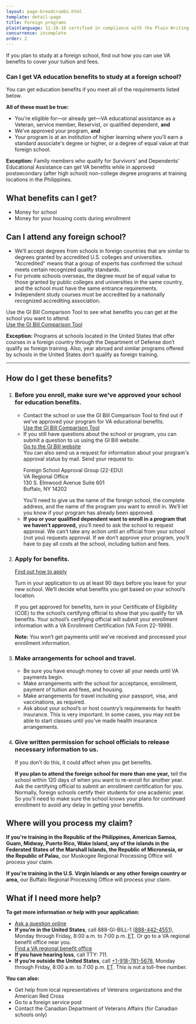```yaml
---
layout: page-breadcrumbs.html
template: detail-page
title: Foreign programs
plainlanguage: 11-28-16 certified in compliance with the Plain Writing Act
concurrence: incomplete
order: 2
---
```


<div class="va-introtext">

If you plan to study at a foreign school, find out how you can use VA benefits to cover your tuition and fees.

</div>

<div class="feature" markdown=“1”>

### Can I get VA education benefits to study at a foreign school?
You can get education benefits if you meet all of the requirements listed below.

**All of these must be true:**
  - You're eligible for—or already get—VA educational assistance as a Veteran, service member, Reservist, or qualified dependent, **and**
  - We’ve approved your program, **and**
  - Your program is at an institution of higher learning where you’ll earn a standard associate's degree or higher, or a degree of equal value at that foreign school.

**Exception:** Family members who qualify for Survivors’ and Dependents’ Educational Assistance can get VA benefits while in approved postsecondary (after high school) non-college degree programs at training locations in the Philippines.

</div>

## What benefits can I get?

- Money for school
- Money for your housing costs during enrollment

## Can I attend any foreign school?

- We’ll accept degrees from schools in foreign countries that are similar to degrees granted by accredited U.S. colleges and universities. "Accredited" means that a group of experts has confirmed the school meets certain recognized quality standards.
- For private schools overseas, the degree must be of equal value to those granted by public colleges and universities in the same country, and the school must have the same entrance requirements.
- Independent study courses must be accredited by a nationally recognized accrediting association.

Use the GI Bill Comparison Tool to see what benefits you can get at the school you want to attend.
<br>
<a class="usa-button-primary va-button-secondary" href="/gi-bill-comparison-tool">Use the GI Bill Comparison Tool</a>

**Exception:** Programs at schools located in the United States that offer courses in a foreign country through the Department of Defense don’t qualify as foreign training. Also, year abroad and similar programs offered by schools in the United States don’t qualify as foreign training.

-----

## How do I get these benefits?

<ol class="process">
<li class="process-step list-one">

### Before you enroll, make sure we've approved your school for education benefits.

<ul>
  <li>Contact the school or use the GI Bill Comparison Tool to find out if we’ve approved your program for VA educational benefits. <br>
<a href="/gi-bill-comparison-tool">Use the GI Bill Comparison Tool</a></li>
  <li>If you still have questions about the school or program, you can submit a question to us using the GI Bill website. <br>
    <a href="https://gibill.custhelp.com/app/utils/login_form/redirect/ask">Go to the GI Bill website</a> <br>
    You can also send us a request for information about your program's approval status by mail. Send your request to:<br>
    <p class="va-address-block">
      Foreign School Approval Group (22-EDU)<br>
      VA Regional Office <br>
      130 S. Elmwood Avenue Suite 601 <br>
      Buffalo, NY 14202
    </p>
    You'll need to give us the name of the foreign school, the complete address, and the name of the program you want to enroll in. We’ll let you know if your program has already been approved.</li>
  <li><b>If you or your qualified dependent want to enroll in a program that we haven’t approved,</b> you’ll need to ask the school to request approval. We can’t take any action until an official from your school (not you) requests approval. If we don’t approve your program, you’ll have to pay all costs at the school, including tuition and fees.</li>
  </ul>
<li class="process-step list-two">

### Apply for benefits.<br>
[Find out how to apply](/education/how-to-apply/)

Turn in your application to us at least 90 days before you leave for your new school. We’ll decide what benefits you get based on your school’s location.<br>

If you get approved for benefits, turn in your Certificate of Eligibility (COE) to the school’s certifying official to show that you qualify for VA benefits. Your school’s certifying official will submit your enrollment information with a VA Enrollment Certification (VA Form 22-1999). <br>

**Note:** You won’t get payments until we’ve received and processed your enrollment information.

</li>

<li class="process-step list-three">

### Make arrangements for school and travel.

- Be sure you have enough money to cover all your needs until VA payments begin.
- Make arrangements with the school for acceptance, enrollment, payment of tuition and fees, and housing.
- Make arrangements for travel including your passport, visa, and vaccinations, as required.
- Ask about your school’s or host country’s requirements for health insurance. This is very important. In some cases, you may not be able to start classes until you've made health insurance arrangements.

</li>

<li class="process-step list-four">

### Give written permission for school officials to release necessary information to us.

If you don’t do this, it could affect when you get benefits.

**If you plan to attend the foreign school for more than one year,** tell the school within 120 days of when you want to re-enroll for another year. Ask the certifying official to submit an enrollment certification for you. Normally, foreign schools certify their students for one academic year. So you'll need to make sure the school knows your plans for continued enrollment to avoid any delay in getting your benefits.
</li>

</li>
</ol>

## Where will you process my claim?

**If you're training in the Republic of the Philippines, American Samoa, Guam, Midway, Puerto Rico, Wake Island, any of the islands in the Federated States of the Marshall Islands, the Republic of Micronesia, or the Republic of Palau,** our Muskogee Regional Processing Office will process your claim.

**If you're training in the U.S. Virgin Islands or any other foreign country or area,** our Buffalo Regional Processing Office will process your claim.

## What if I need more help?

**To get more information or help with your application:**

- [Ask a question online](https://gibill.custhelp.va.gov/app/home?_ga=2.12019956.1924984484.1542640153-1173244138.1525894550)
- **If you’re in the United States**, call 888-GI-BILL-1 (<a href="tel:+18884424551">888-442-4551</a>), Monday through Friday, 8:00 a.m. to 7:00 p.m. <abbr title="eastern time">ET</abbr>. Or go to a VA regional benefit office near you. <br>
[Find a VA regional benefit office](/find-locations/?facilityType=benefits)
- **If you have hearing loss**, call TTY: 711.
- **If you’re outside the United States**, call <a href="tel:+0019187815678">+1-918-781-5678</a>, Monday through Friday, 8:00 a.m. to 7:00 p.m. <abbr title="eastern time">ET</abbr>. This is not a toll-free number.

**You can also:**
- Get help from local representatives of Veterans organizations and the American Red Cross
- Go to a foreign service post
- Contact the Canadian Department of Veterans Affairs (for Canadian schools only)
